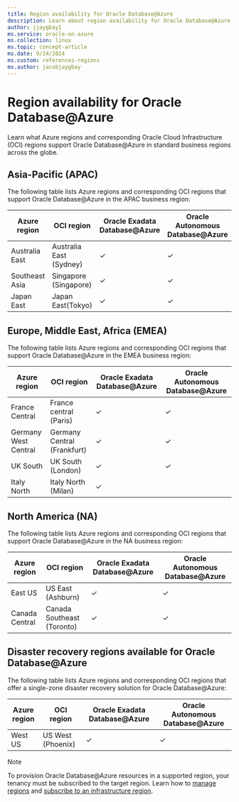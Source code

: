 ```yaml
---
title: Region availability for Oracle Database@Azure
description: Learn about region availability for Oracle Database@Azure.
author: jjaygbay1
ms.service: oracle-on-azure
ms.collection: linux
ms.topic: concept-article
ms.date: 9/24/2024
ms.custom: references-regions
ms.author: jacobjaygbay
---
```


# Region availability for Oracle Database@Azure

Learn what Azure regions and corresponding Oracle Cloud Infrastructure (OCI) regions support Oracle Database@Azure in standard business regions across the globe.

## Asia-Pacific (APAC)

The following table lists Azure regions and corresponding OCI regions that support Oracle Database@Azure in the APAC business region:

| Azure region   | OCI region  | Oracle Exadata Database@Azure | Oracle Autonomous Database@Azure |
|----------------|--------------------------|-------------------|-------------------|
| Australia East | Australia East (Sydney)  | ✓  |          ✓                      |
| Southeast Asia | Singapore (Singapore)  | ✓  |          ✓                      |
| Japan East     | Japan East(Tokyo)  | ✓  |          ✓                      |

## Europe, Middle East, Africa (EMEA)

The following table lists Azure regions and corresponding OCI regions that support Oracle Database@Azure in the EMEA business region:

|Azure region |OCI region  | Oracle Exadata Database@Azure | Oracle Autonomous Database@Azure |
|------------|--|--------------------------|------------------------------|
| France Central       |France central (Paris) | ✓   | ✓ |
| Germany West Central |Germany Central (Frankfurt) |  ✓  | ✓ |
| UK South             | UK South (London)   | ✓   | ✓    |
| Italy North          | Italy North (Milan)   | ✓   |     |

## North America (NA)

The following table lists Azure regions and corresponding OCI regions that support Oracle Database@Azure in the NA business region:

| Azure region   | OCI region                 | Oracle Exadata Database@Azure                    | Oracle Autonomous Database@Azure                      |
| -------------- | -------------------|------------------------|------------------ |
| East US        | US East (Ashburn)          | ✓   | ✓  |
| Canada Central | Canada Southeast (Toronto) | ✓ |  ✓ |

## Disaster recovery regions available for Oracle Database@Azure

The following table lists Azure regions and corresponding OCI regions that offer a single-zone disaster recovery solution for Oracle Database@Azure:

| Azure region   | OCI region  | Oracle Exadata Database@Azure | Oracle Autonomous Database@Azure |
|----------------|--------------------------|-------------------|-------------------|
| West US | US West (Phoenix)  | ✓  |          ✓  |

> [!NOTE]
> To provision Oracle Database@Azure resources in a supported region, your tenancy must be subscribed to the target region. Learn how to [manage regions](https://docs.oracle.com/iaas/Content/Identity/regions/managingregions.htm#Managing_Regions) and [subscribe to an infrastructure region](https://docs.oracle.com/iaas/Content/Identity/regions/To_subscribe_to_an_infrastructure_region.htm#subscribe).
